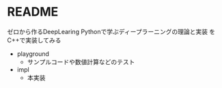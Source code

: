 # README
ゼロから作るDeepLearing Pythonで学ぶディープラーニングの理論と実装 をC++で実装してみる

- playground
  - サンプルコードや数値計算などのテスト
- impl
  - 本実装